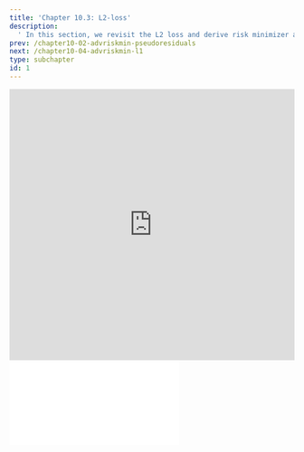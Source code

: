 ```yaml
---
title: 'Chapter 10.3: L2-loss'
description:
  ' In this section, we revisit the L2 loss and derive risk minimizer and optimal constant model. '
prev: /chapter10-02-advriskmin-pseudoresiduals
next: /chapter10-04-advriskmin-l1
type: subchapter
id: 1
---
```



<!-- Hier jetzt die neuen Links einpflegen -->


<exercise id="1" title="Video Lecture">
<iframe width="100%" height="480" src="https://www.youtube.com/embed/agQQzTI_6HI" frameborder="0" allow="accelerometer; autoplay; encrypted-media; gyroscope; picture-in-picture" allowfullscreen></iframe>
</exercise>



<exercise id="2" title="Slides">
<object data="pdfs/10/slides-advrisk-regression-l2.pdf" type="application/pdf" style="width:100%;height:480px">
    <embed src="pdfs/10/slides-advrisk-regression-l2.pdf" type="application/pdf" />
</object>
</exercise>


